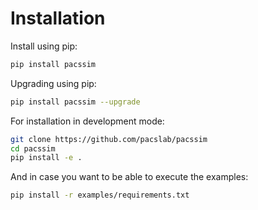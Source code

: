 # Installation

Install using pip:

```sh
pip install pacssim
```

Upgrading using pip:

```sh
pip install pacssim --upgrade
```

For installation in development mode:

```sh
git clone https://github.com/pacslab/pacssim
cd pacssim
pip install -e .
```

And in case you want to be able to execute the examples:

```sh
pip install -r examples/requirements.txt
```
